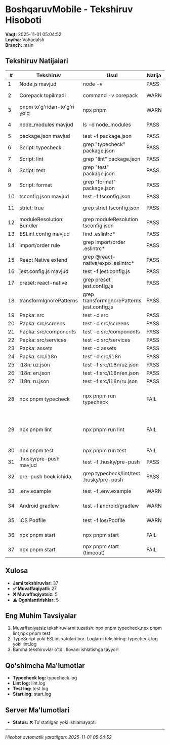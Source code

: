 # BoshqaruvMobile - Tekshiruv Hisoboti

**Vaqt:** 2025-11-01 05:04:52  
**Loyiha:** VohadaIsh  
**Branch:** main

## Tekshiruv Natijalari

| #   | Tekshiruv                    | Usul                                        | Natija | Izoh                                                                                            |
| --- | ---------------------------- | ------------------------------------------- | ------ | ----------------------------------------------------------------------------------------------- |
| 1   | Node.js mavjud               | node -v                                     | PASS   | v25.1.0                                                                                         |
| 2   | Corepack topilmadi           | command -v corepack                         | WARN   | Corepack o'rnatilmagan                                                                          |
| 3   | pnpm to'g'ridan-to'g'ri yo'q | npx pnpm                                    | WARN   | npx pnpm ishlatiladi (10.20.0)                                                                  |
| 4   | node_modules mavjud          | ls -d node_modules                          | PASS   | Dependencies o'rnatilgan                                                                        |
| 5   | package.json mavjud          | test -f package.json                        | PASS   | Config fayl topildi                                                                             |
| 6   | Script: typecheck            | grep "typecheck" package.json               | PASS   | Mavjud                                                                                          |
| 7   | Script: lint                 | grep "lint" package.json                    | PASS   | Mavjud                                                                                          |
| 8   | Script: test                 | grep "test" package.json                    | PASS   | Mavjud                                                                                          |
| 9   | Script: format               | grep "format" package.json                  | PASS   | Mavjud                                                                                          |
| 10  | tsconfig.json mavjud         | test -f tsconfig.json                       | PASS   | Config fayl topildi                                                                             |
| 11  | strict: true                 | grep strict tsconfig.json                   | PASS   | TypeScript strict mode yoqilgan                                                                 |
| 12  | moduleResolution: Bundler    | grep moduleResolution tsconfig.json         | PASS   | To'g'ri sozlangan                                                                               |
| 13  | ESLint config mavjud         | find .eslintrc\*                            | PASS   | .eslintrc.js                                                                                    |
| 14  | import/order rule            | grep import/order .eslintrc\*               | PASS   | Qoida mavjud                                                                                    |
| 15  | React Native extend          | grep @react-native/expo .eslintrc\*         | PASS   | React Native sozlamalari mavjud                                                                 |
| 16  | jest.config.js mavjud        | test -f jest.config.js                      | PASS   | Config fayl topildi                                                                             |
| 17  | preset: react-native         | grep preset jest.config.js                  | PASS   | To'g'ri preset                                                                                  |
| 18  | transformIgnorePatterns      | grep transformIgnorePatterns jest.config.js | PASS   | Sozlangan                                                                                       |
| 19  | Papka: src                   | test -d src                                 | PASS   | Mavjud                                                                                          |
| 20  | Papka: src/screens           | test -d src/screens                         | PASS   | Mavjud                                                                                          |
| 21  | Papka: src/components        | test -d src/components                      | PASS   | Mavjud                                                                                          |
| 22  | Papka: src/services          | test -d src/services                        | PASS   | Mavjud                                                                                          |
| 23  | Papka: assets                | test -d assets                              | PASS   | Mavjud                                                                                          |
| 24  | Papka: src/i18n              | test -d src/i18n                            | PASS   | Mavjud                                                                                          |
| 25  | i18n: uz.json                | test -f src/i18n/uz.json                    | PASS   | 84 ta kalitlar                                                                                  |
| 26  | i18n: en.json                | test -f src/i18n/en.json                    | PASS   | 103 ta kalitlar                                                                                 |
| 27  | i18n: ru.json                | test -f src/i18n/ru.json                    | PASS   | 103 ta kalitlar                                                                                 |
| 28  | npx pnpm typecheck           | npx pnpm run typecheck                      | FAIL   | Property 'onPress' does not exist on type 'IntrinsicAttributes & JobCardProps'.                 |
| 29  | npx pnpm lint                | npx pnpm run lint                           | FAIL   | 11:3 error 'CardStyleInterpolators' is defined but never used @typescript-eslint/no-unused-vars |
| 30  | npx pnpm test                | npx pnpm run test                           | FAIL   |                                                                                                 |
| 31  | .husky/pre-push mavjud       | test -f .husky/pre-push                     | PASS   | Hook fayl topildi                                                                               |
| 32  | pre-push hook ichida         | grep typecheck/lint/test .husky/pre-push    | PASS   | Barcha tekshiruvlar mavjud                                                                      |
| 33  | .env.example                 | test -f .env.example                        | WARN   | Example fayl mavjud emas                                                                        |
| 34  | Android gradlew              | test -f android/gradlew                     | WARN   | Android setup topilmadi (Expo managed mode)                                                     |
| 35  | iOS Podfile                  | test -f ios/Podfile                         | WARN   | iOS setup topilmadi (Expo managed mode)                                                         |
| 36  | npx pnpm start               | npx pnpm start                              | FAIL   | Process yiqildi: env: load .env                                                                 |
| 37  | npx pnpm start               | npx pnpm start (timeout)                    | FAIL   | Server 30s ichida ishga tushmadi                                                                |

## Xulosa

- **Jami tekshiruvlar:** 37
- **✅ Muvaffaqiyatli:** 27
- **❌ Muvaffaqiyatsiz:** 5
- **⚠️ Ogohlantirishlar:** 5

## Eng Muhim Tavsiyalar

1. Muvaffaqiyatsiz tekshiruvlarni tuzatish: npx pnpm typecheck,npx pnpm lint,npx pnpm test
2. TypeScript yoki ESLint xatolari bor. Loglarni tekshiring: typecheck.log yoki lint.log
3. Barcha tekshiruvlar o'tdi. Ilovani ishlatishga tayyor!

## Qo'shimcha Ma'lumotlar

- **Typecheck log:** typecheck.log
- **Lint log:** lint.log
- **Test log:** test.log
- **Start log:** start.log

## Server Ma'lumotlari

- **Status:** ❌ To'xtatilgan yoki ishlamayapti

---

_Hisobot avtomatik yaratilgan: 2025-11-01 05:04:52_
